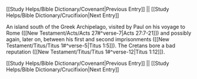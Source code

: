 [[Study Helps/Bible Dictionary/Covenant|Previous Entry]]  ||  [[Study Helps/Bible Dictionary/Crucifixion|Next Entry]]

 An island south of the Greek Archipelago, visited by Paul on his voyage to Rome ([[New Testament/Acts/Acts 27#^verse-7|Acts 27:7-21]]) and possibly again, later on, between his first and second imprisonments ([[New Testament/Titus/Titus 1#^verse-5|Titus 1:5]]). The Cretans bore a bad reputation ([[New Testament/Titus/Titus 1#^verse-12|Titus 1:12]]).

[[Study Helps/Bible Dictionary/Covenant|Previous Entry]]  ||  [[Study Helps/Bible Dictionary/Crucifixion|Next Entry]]